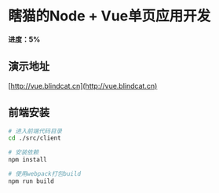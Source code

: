 # 瞎猫的Node + Vue单页应用开发
**进度：5%**

## 演示地址
[http://vue.blindcat.cn](http://vue.blindcat.cn)

## 前端安装

``` bash
# 进入前端代码目录
cd ./src/client

# 安装依赖
npm install

# 使用webpack打包build
npm run build
```